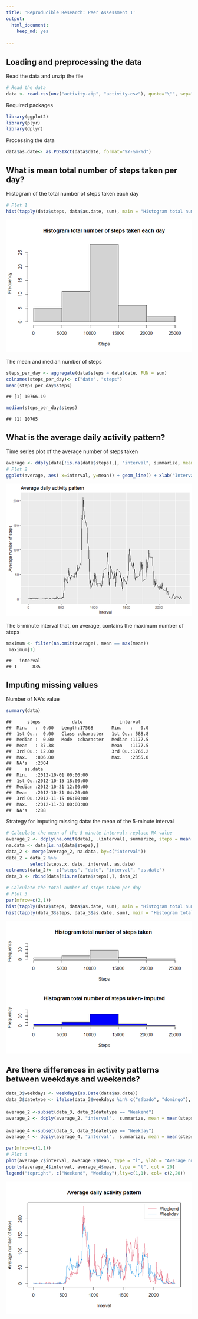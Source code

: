 ```yaml
---
title: 'Reproducible Research: Peer Assessment 1'
output:
  html_document:
    keep_md: yes
    
---
```


## Loading and preprocessing the data
Read the data and unzip the file


```r
# Read the data
data <- read.csv(unz("activity.zip", "activity.csv"), quote="\"", sep=",")
```

Required packages


```r
library(ggplot2)
library(plyr)
library(dplyr)
```

Processing the data


```r
data$as.date<- as.POSIXct(data$date, format="%Y-%m-%d")
```

## What is mean total number of steps taken per day?
Histogram of the total number of steps taken each day


```r
# Plot 1
hist(tapply(data$steps, data$as.date, sum), main = "Histogram total number of steps taken each day", xlab = "Steps")
```

![](PA1_template_files/figure-html/histogram%20-%20plot.1-1.png)<!-- -->

The mean and median number of steps


```r
steps_per_day <- aggregate(data$steps ~ data$date, FUN = sum)
colnames(steps_per_day)<- c("date", "steps")
mean(steps_per_day$steps)
```

```
## [1] 10766.19
```

```r
median(steps_per_day$steps)
```

```
## [1] 10765
```
## What is the average daily activity pattern?
Time series plot of the average number of steps taken


```r
average <- ddply(data[!is.na(data$steps),], "interval", summarize, mean = mean(steps))
# Plot 2
ggplot(average, aes( x=interval, y=mean)) + geom_line() + xlab("Interval") + ylab("Average number of steps") + ggtitle("Average daily activity pattern")
```

![](PA1_template_files/figure-html/time%20series%20-%20plot.2-1.png)<!-- -->

The 5-minute interval that, on average, contains the maximum number of steps


```r
maximum <- filter(na.omit(average), mean == max(mean))
 maximum[1]
```

```
##   interval
## 1      835
```

## Imputing missing values
Number of NA's value


```r
summary(data)
```

```
##      steps            date              interval     
##  Min.   :  0.00   Length:17568       Min.   :   0.0  
##  1st Qu.:  0.00   Class :character   1st Qu.: 588.8  
##  Median :  0.00   Mode  :character   Median :1177.5  
##  Mean   : 37.38                      Mean   :1177.5  
##  3rd Qu.: 12.00                      3rd Qu.:1766.2  
##  Max.   :806.00                      Max.   :2355.0  
##  NA's   :2304                                        
##     as.date                   
##  Min.   :2012-10-01 00:00:00  
##  1st Qu.:2012-10-15 18:00:00  
##  Median :2012-10-31 12:00:00  
##  Mean   :2012-10-31 04:20:00  
##  3rd Qu.:2012-11-15 06:00:00  
##  Max.   :2012-11-30 00:00:00  
##  NA's   :288
```

Strategy for imputing missing data: the mean of the 5-minute interval


```r
# Calculate the mean of the 5-minute interval; replace NA value
average_2 <- ddply(na.omit(data), .(interval), summarize, steps = mean(steps))
na.data <- data[is.na(data$steps),]
data_2 <- merge(average_2, na.data, by=c("interval"))
data_2 = data_2 %>%
         select(steps.x, date, interval, as.date)
colnames(data_2)<- c("steps", "date", "interval", "as.date")
data_3 <- rbind(data[!is.na(data$steps),], data_2)
```


```r
# Calculate the total number of steps taken per day
# Plot 3
par(mfrow=c(2,1))
hist(tapply(data$steps, data$as.date, sum), main = "Histogram total number of steps taken ", xlab = "Steps", ylim = c(0,50))
hist(tapply(data_3$steps, data_3$as.date, sum), main = "Histogram total number of steps taken- Imputed", xlab = "Steps", ylim = c(0,50), col = "blue")
```

![](PA1_template_files/figure-html/histogram%20-%20plot.3-1.png)<!-- -->

## Are there differences in activity patterns between weekdays and weekends?


```r
data_3$weekdays <- weekdays(as.Date(data$as.date))
data_3$datetype <- ifelse(data_3$weekdays %in% c("sábado", "domingo"), "Weekend", "Weekday")
 
average_2 <-subset(data_3, data_3$datetype == "Weekend")
average_2 <- ddply(average_2, "interval",  summarize, mean = mean(steps))
 
average_4 <-subset(data_3, data_3$datetype == "Weekday")
average_4 <- ddply(average_4, "interval",  summarize, mean = mean(steps))
```


```r
par(mfrow=c(1,1))
# Plot 4
plot(average_2$interval, average_2$mean, type = "l", ylab = "Average number of steps", xlab = "Interval", main = "Average daily activity pattern" , col = 2)
points(average_4$interval, average_4$mean, type = "l", col = 20)
legend("topright", c("Weekend", "Weekday"),lty=c(1,1), col= c(2,20))
```

![](PA1_template_files/figure-html/-%20plot%204-1.png)<!-- -->

